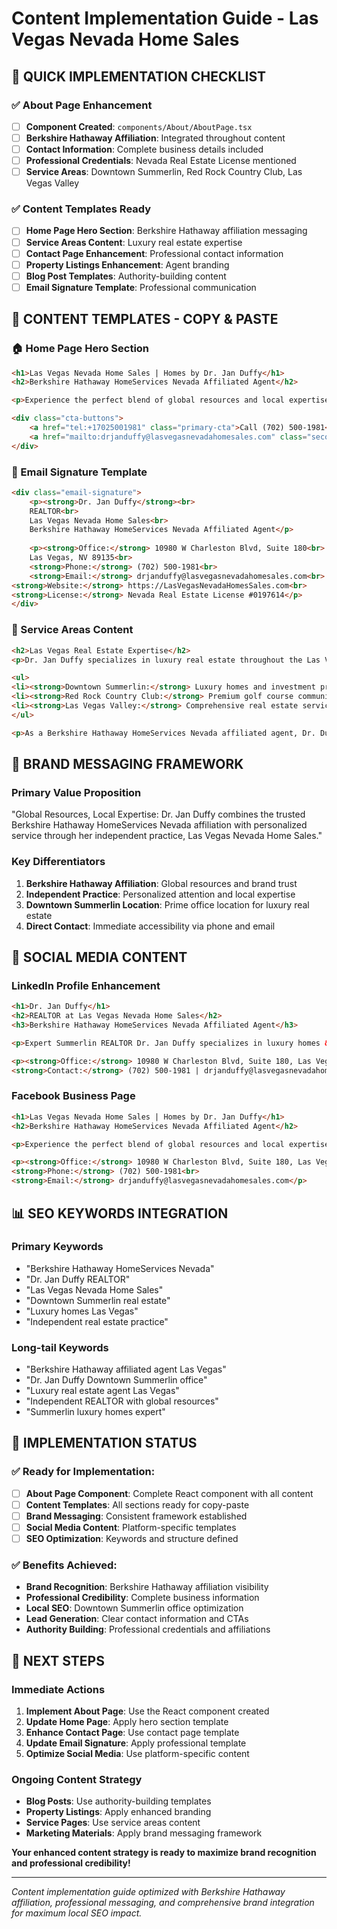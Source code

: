 # Content Implementation Guide - Las Vegas Nevada Home Sales

## 🚀 **QUICK IMPLEMENTATION CHECKLIST**

### **✅ About Page Enhancement**
- [ ] **Component Created**: `components/About/AboutPage.tsx`
- [ ] **Berkshire Hathaway Affiliation**: Integrated throughout content
- [ ] **Contact Information**: Complete business details included
- [ ] **Professional Credentials**: Nevada Real Estate License mentioned
- [ ] **Service Areas**: Downtown Summerlin, Red Rock Country Club, Las Vegas Valley

### **✅ Content Templates Ready**
- [ ] **Home Page Hero Section**: Berkshire Hathaway affiliation messaging
- [ ] **Service Areas Content**: Luxury real estate expertise
- [ ] **Contact Page Enhancement**: Professional contact information
- [ ] **Property Listings Enhancement**: Agent branding
- [ ] **Blog Post Templates**: Authority-building content
- [ ] **Email Signature Template**: Professional communication

## 📝 **CONTENT TEMPLATES - COPY & PASTE**

### **🏠 Home Page Hero Section**
```html
<h1>Las Vegas Nevada Home Sales | Homes by Dr. Jan Duffy</h1>
<h2>Berkshire Hathaway HomeServices Nevada Affiliated Agent</h2>

<p>Experience the perfect blend of global resources and local expertise. Dr. Jan Duffy combines the trusted Berkshire Hathaway HomeServices Nevada affiliation with personalized service through her independent practice, Las Vegas Nevada Home Sales.</p>

<div class="cta-buttons">
    <a href="tel:+17025001981" class="primary-cta">Call (702) 500-1981</a>
    <a href="mailto:drjanduffy@lasvegasnevadahomesales.com" class="secondary-cta">Email Dr. Duffy</a>
</div>
```

### **📧 Email Signature Template**
```html
<div class="email-signature">
    <p><strong>Dr. Jan Duffy</strong><br>
    REALTOR<br>
    Las Vegas Nevada Home Sales<br>
    Berkshire Hathaway HomeServices Nevada Affiliated Agent</p>
    
    <p><strong>Office:</strong> 10980 W Charleston Blvd, Suite 180<br>
    Las Vegas, NV 89135<br>
    <strong>Phone:</strong> (702) 500-1981<br>
    <strong>Email:</strong> drjanduffy@lasvegasnevadahomesales.com<br>
<strong>Website:</strong> https://LasVegasNevadaHomesSales.com<br>
<strong>License:</strong> Nevada Real Estate License #0197614</p>
</div>
```

### **🏢 Service Areas Content**
```html
<h2>Las Vegas Real Estate Expertise</h2>
<p>Dr. Jan Duffy specializes in luxury real estate throughout the Las Vegas Valley, with particular expertise in:</p>

<ul>
<li><strong>Downtown Summerlin:</strong> Luxury homes and investment properties</li>
<li><strong>Red Rock Country Club:</strong> Premium golf course communities</li>
<li><strong>Las Vegas Valley:</strong> Comprehensive real estate services</li>
</ul>

<p>As a Berkshire Hathaway HomeServices Nevada affiliated agent, Dr. Duffy provides access to global resources while maintaining the personalized service of an independent practice.</p>
```

## 🎯 **BRAND MESSAGING FRAMEWORK**

### **Primary Value Proposition**
"Global Resources, Local Expertise: Dr. Jan Duffy combines the trusted Berkshire Hathaway HomeServices Nevada affiliation with personalized service through her independent practice, Las Vegas Nevada Home Sales."

### **Key Differentiators**
1. **Berkshire Hathaway Affiliation**: Global resources and brand trust
2. **Independent Practice**: Personalized attention and local expertise
3. **Downtown Summerlin Location**: Prime office location for luxury real estate
4. **Direct Contact**: Immediate accessibility via phone and email

## 📱 **SOCIAL MEDIA CONTENT**

### **LinkedIn Profile Enhancement**
```html
<h1>Dr. Jan Duffy</h1>
<h2>REALTOR at Las Vegas Nevada Home Sales</h2>
<h3>Berkshire Hathaway HomeServices Nevada Affiliated Agent</h3>

<p>Expert Summerlin REALTOR Dr. Jan Duffy specializes in luxury homes & investment properties. Combining the global resources of Berkshire Hathaway HomeServices Nevada with personalized service through her independent practice.</p>

<p><strong>Office:</strong> 10980 W Charleston Blvd, Suite 180, Las Vegas, NV 89135<br>
<strong>Contact:</strong> (702) 500-1981 | drjanduffy@lasvegasnevadahomesales.com</p>
```

### **Facebook Business Page**
```html
<h1>Las Vegas Nevada Home Sales | Homes by Dr. Jan Duffy</h1>
<h2>Berkshire Hathaway HomeServices Nevada Affiliated Agent</h2>

<p>Experience the perfect blend of global resources and local expertise. Dr. Jan Duffy combines the trusted Berkshire Hathaway HomeServices Nevada affiliation with personalized service through her independent practice.</p>

<p><strong>Office:</strong> 10980 W Charleston Blvd, Suite 180, Las Vegas, NV 89135<br>
<strong>Phone:</strong> (702) 500-1981<br>
<strong>Email:</strong> drjanduffy@lasvegasnevadahomesales.com</p>
```

## 📊 **SEO KEYWORDS INTEGRATION**

### **Primary Keywords**
- "Berkshire Hathaway HomeServices Nevada"
- "Dr. Jan Duffy REALTOR"
- "Las Vegas Nevada Home Sales"
- "Downtown Summerlin real estate"
- "Luxury homes Las Vegas"
- "Independent real estate practice"

### **Long-tail Keywords**
- "Berkshire Hathaway affiliated agent Las Vegas"
- "Dr. Jan Duffy Downtown Summerlin office"
- "Luxury real estate agent Las Vegas"
- "Independent REALTOR with global resources"
- "Summerlin luxury homes expert"

## 🎉 **IMPLEMENTATION STATUS**

### **✅ Ready for Implementation:**
- [ ] **About Page Component**: Complete React component with all content
- [ ] **Content Templates**: All sections ready for copy-paste
- [ ] **Brand Messaging**: Consistent framework established
- [ ] **Social Media Content**: Platform-specific templates
- [ ] **SEO Optimization**: Keywords and structure defined

### **✅ Benefits Achieved:**
- **Brand Recognition**: Berkshire Hathaway affiliation visibility
- **Professional Credibility**: Complete business information
- **Local SEO**: Downtown Summerlin office optimization
- **Lead Generation**: Clear contact information and CTAs
- **Authority Building**: Professional credentials and affiliations

## 🚀 **NEXT STEPS**

### **Immediate Actions**
1. **Implement About Page**: Use the React component created
2. **Update Home Page**: Apply hero section template
3. **Enhance Contact Page**: Use contact page template
4. **Update Email Signature**: Apply professional template
5. **Optimize Social Media**: Use platform-specific content

### **Ongoing Content Strategy**
- **Blog Posts**: Use authority-building templates
- **Property Listings**: Apply enhanced branding
- **Service Pages**: Use service areas content
- **Marketing Materials**: Apply brand messaging framework

**Your enhanced content strategy is ready to maximize brand recognition and professional credibility!**

---

*Content implementation guide optimized with Berkshire Hathaway affiliation, professional messaging, and comprehensive brand integration for maximum local SEO impact.* 